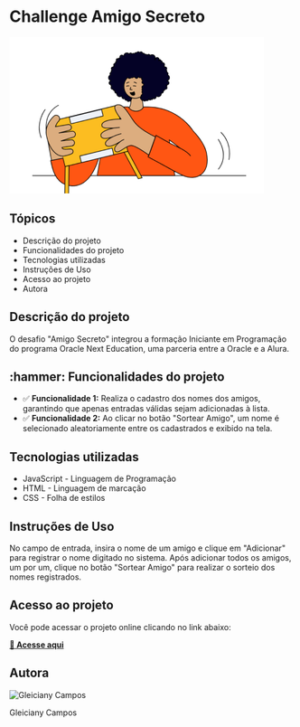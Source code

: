 <!DOCTYPE html>
<html lang="pt-br">
<head>
    <meta charset="UTF-8">
    <meta http-equiv="X-UA-Compatible" content="IE=edge">
    <meta name="viewport" content="width=device-width, initial-scale=1.0">
</head>
<body>
    <h1>Challenge Amigo Secreto</h1>
    <img src="assets/amigo-secreto.png" alt="Imagem do amigo secreto">
  <h2>Tópicos</h2>
  <ul>
    <li>Descrição do projeto</li>
    <li>Funcionalidades do projeto</li>
    <li>Tecnologias utilizadas</li>
    <li>Instruções de Uso</li>
    <li>Acesso ao projeto</li>
    <li>Autora</li>
  </ul> 
    <!-- Descrição do projeto -->
    <h2>Descrição do projeto</h2>
     <p>O desafio "Amigo Secreto" integrou a formação Iniciante em Programação do programa Oracle Next Education, uma parceria entre a Oracle e a Alura.</p>
    <h2>:hammer: Funcionalidades do projeto </h2>
    <ul>
      <li>✅ <strong>Funcionalidade 1:</strong> Realiza o cadastro dos nomes dos amigos, garantindo que apenas entradas válidas sejam adicionadas à lista. </li>
      <li>✅ <strong>Funcionalidade 2:</strong> Ao clicar no botão "Sortear Amigo", um nome é selecionado aleatoriamente entre os cadastrados e exibido na tela.</li>
    </ul>
   <h2>Tecnologias utilizadas</h2>
   <ul>
    <li>JavaScript - Linguagem de Programação</li>
    <li>HTML - Linguagem de marcação</li>
    <li>CSS - Folha de estilos</li>
   </ul>
   <h2>Instruções de Uso</h2>
   <p>No campo de entrada, insira o nome de um amigo e clique em "Adicionar" para registrar o nome digitado no sistema. Após adicionar todos os amigos, um por um, clique no botão "Sortear Amigo" para realizar o sorteio dos nomes registrados.</p>
    <h2 id="acesso-ao-projeto">Acesso ao projeto</h2>
    <p>Você pode acessar o projeto online clicando no link abaixo:</p>
    <p><a href="https://gleicycam.github.io/Amigo-Secreto/" target="_blank"><strong>🔗 Acesse aqui</strong></a></p>
   <h2>Autora</h2>
    <img src="https://github.com/user-attachments/assets/576ddd38-9519-47a2-b3c6-d26d96bb159d" width = "100px" alt="Gleiciany Campos">
    <p> Gleiciany Campos</p>
</body> 
</html>
